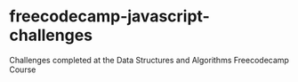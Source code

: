# freecodecamp-javascript-challenges
Challenges completed at the Data Structures and Algorithms Freecodecamp Course
